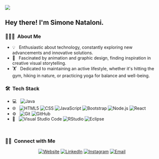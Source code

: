 <img src="https://drive.google.com/uc?export=view&id=1qpMn8L3Tnfvls7YBsTF7-5krulGuhK8t">

<h2> Hey there! I'm Simone Nataloni.</h2>

<h3> 👨🏻‍💻 &nbsp;About Me </h3>

- 💡 &nbsp; Enthusiastic about technology, constantly exploring new advancements and innovative solutions.
- 🎨 &nbsp; Fascinated by animation and graphic design, finding inspiration in creative visual storytelling.
- 🏋️ &nbsp; Dedicated to maintaining an active lifestyle, whether it's hitting the gym, hiking in nature, or practicing yoga for balance and well-being.

<h3> 🛠 &nbsp;Tech Stack</h3>

- 💻 &nbsp;
  ![Java](https://img.shields.io/badge/-Java-333333?style=flat&logo=Java&logoColor=007396)
- 🌐 &nbsp;
  ![HTML5](https://img.shields.io/badge/-HTML5-333333?style=flat&logo=HTML5)
  ![CSS](https://img.shields.io/badge/-CSS-333333?style=flat&logo=CSS3&logoColor=1572B6)
  ![JavaScript](https://img.shields.io/badge/-JavaScript-333333?style=flat&logo=javascript)
  ![Bootstrap](https://img.shields.io/badge/-Bootstrap-333333?style=flat&logo=bootstrap&logoColor=563D7C)
  ![Node.js](https://img.shields.io/badge/-Node.js-333333?style=flat&logo=node.js)
  ![React](https://img.shields.io/badge/-React-333333?style=flat&logo=react)
- ⚙️ &nbsp;
  ![Git](https://img.shields.io/badge/-Git-333333?style=flat&logo=git)
  ![GitHub](https://img.shields.io/badge/-GitHub-333333?style=flat&logo=github)
- 🔧 &nbsp;
  ![Visual Studio Code](https://img.shields.io/badge/-Visual%20Studio%20Code-333333?style=flat&logo=visual-studio-code&logoColor=007ACC)
  ![RStudio](https://img.shields.io/badge/-RStudio-333333?style=flat&logo=rstudio)
  ![Eclipse](https://img.shields.io/badge/-Eclipse-333333?style=flat&logo=eclipse-ide&logoColor=2C2255)

<br/>


<h3> 🤝🏻 &nbsp;Connect with Me </h3>

<p align="center">
<a href="https://www.simone_nataloni.com/"><img alt="Website" src="https://img.shields.io/badge/Website-www.simone_nataloni.com-blue?style=flat-square&logo=google-chrome"></a>
<a href="https://www.linkedin.com/in/simone-nataloni/"><img alt="LinkedIn" src="https://img.shields.io/badge/LinkedIn-Simone%20Nataloni-blue?style=flat-square&logo=linkedin"></a>
<a href="https://www.instagram.com/simone_nataloni.97/"><img alt="Instagram" src="https://img.shields.io/badge/Instagram-simone_nataloni.97-blue?style=flat-square&logo=instagram"></a>
<a href="mailto:pcsimone13@gmail.com"><img alt="Email" src="https://img.shields.io/badge/Email-pcsimone13@gmail.com-blue?style=flat-square&logo=gmail"></a>


</p>




